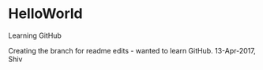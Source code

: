 # HelloWorld
Learning GitHub

Creating the branch for readme edits - wanted to learn GitHub. 13-Apr-2017, Shiv

